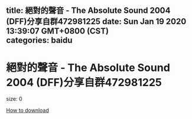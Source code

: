 
title: 絕對的聲音 - The Absolute Sound 2004 (DFF)分享自群472981225
date: Sun Jan 19 2020 13:39:07 GMT+0800 (CST)    
categories: baidu
---

# 絕對的聲音 - The Absolute Sound 2004 (DFF)分享自群472981225
size: 0
 
 

[How to download](https://bpcam.bemobtrk.com/go/2ceec3aa-1ca2-46d6-b9ff-aaa5c184517c?jno=3405)